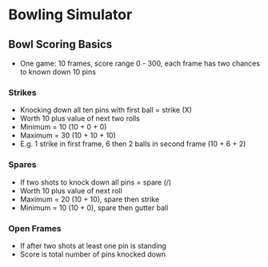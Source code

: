 # Bowling Simulator

## Bowl Scoring Basics
- One game: 10 frames, score range 0 - 300, each frame has two chances to known down 10 pins

### Strikes
- Knocking down all ten pins with first ball = strike (X)
- Worth 10 plus value of next two rolls
- Minimum = 10 (10 + 0 + 0)
- Maximum = 30 (10 + 10 + 10)
- E.g. 1 strike in first frame, 6 then 2 balls in second frame (10 + 6 + 2)

### Spares
- If two shots to knock down all pins = spare (/)
- Worth 10 plus value of next roll
- Maximum = 20 (10 + 10), spare then strike
- Minimum = 10 (10 + 0), spare then gutter ball

### Open Frames
- If after two shots at least one pin is standing
- Score is total number of pins knocked down